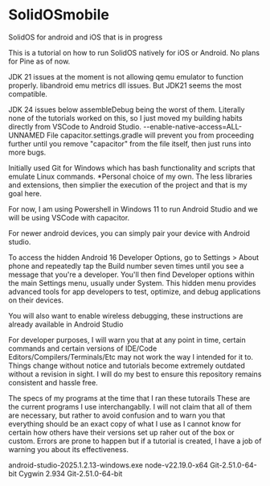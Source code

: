 # SolidOSmobile
SolidOS for android and iOS that is in progress

This is a tutorial on how to run SolidOS natively for iOS or Android. No plans for Pine as of now.

JDK 21 issues at the moment is not allowing qemu emulator to function properly. libandroid emu metrics dll issues. But JDK21 seems the most compatible. 

JDK 24 issues below
assembleDebug being the worst of them. Literally none of the tutorials worked on this, so I just moved my building habits directly from VSCode to Android Studio.
--enable-native-access=ALL-UNNAMED
File capacitor.settings.gradle will prevent you from proceeding further until you remove "capacitor" from the file itself, then just runs into more bugs.

Initially used Git for Windows which has bash functionality and scripts that emulate Linux commands. *Personal choice of my own. The less libraries and extensions, then simplier the execution of the project and that is my goal here.

For now, I am using Powershell in Windows 11 to run Android Studio and we will be using VSCode with capacitor.

For newer android devices, you can simply pair your device with Android studio.

To access the hidden Android 16 Developer Options, go to Settings > About phone and repeatedly tap the Build number seven times until you see a message that you're a developer. You'll then find Developer options within the main Settings menu, usually under System. This hidden menu provides advanced tools for app developers to test, optimize, and debug applications on their devices. 

You will also want to enable wireless debugging, these instructions are already available in Android Studio 

For developer purposes, I will warn you that at any point in time, certain commands and certain versions of IDE/Code Editors/Compilers/Terminals/Etc may not work the way I intended for it to. Things change without notice and tutorials become extremely outdated without a revision in sight. I will do my best to ensure this repository remains consistent and hassle free. 

The specs of my programs at the time that I ran these tutorails These are the current programs I use interchangablly. I will not claim that all of them are necessary, but rather to avoid confusion and to warn you that everything should be an exact copy of what I use as I cannot know for certain how others have their versions set up raher out of the box or custom. Errors are prone to happen but if a tutorial is created, I have a job of warning you about its effectiveness. 

android-studio-2025.1.2.13-windows.exe
node-v22.19.0-x64
Git-2.51.0-64-bit
Cygwin 2.934
Git-2.51.0-64-bit



